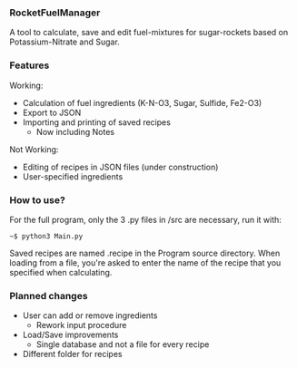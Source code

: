 ### RocketFuelManager

A tool to calculate, save and edit fuel-mixtures for sugar-rockets
based on Potassium-Nitrate and Sugar.

### Features

Working:

- Calculation of fuel ingredients (K-N-O3, Sugar, Sulfide, Fe2-O3)
- Export to JSON
- Importing and printing of saved recipes
    - Now including Notes

Not Working:

- Editing of recipes in JSON files (under construction)
- User-specified ingredients

### How to use?

For the full program, only the 3 .py files in /src are necessary,
run it with:

    ~$ python3 Main.py

Saved recipes are named <your title>.recipe in the Program source directory.
When loading from a file, you're asked to enter the name of the recipe
that you specified when calculating.

### Planned changes

- User can add or remove ingredients
    - Rework input procedure
- Load/Save improvements
    - Single database and not a file for every recipe
- Different folder for recipes
